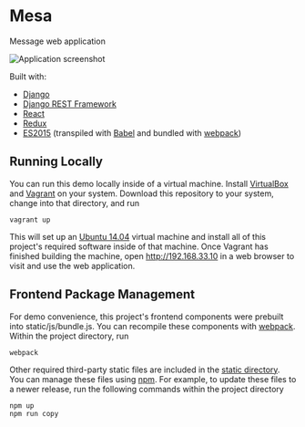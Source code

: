 # Mesa

Message web application

![Application screenshot](https://raw.github.com/matthewlane/mesa/master/screenshot.png)

Built with:

* [Django](https://www.djangoproject.com)
* [Django REST Framework](http://www.django-rest-framework.org)
* [React](https://facebook.github.io/react/)
* [Redux](http://rackt.org/redux/)
* [ES2015](http://www.ecma-international.org/ecma-262/6.0/) (transpiled with [Babel](http://babeljs.io/) and bundled with [webpack](http://webpack.github.io/))

## Running Locally

You can run this demo locally inside of a virtual machine. Install [VirtualBox](https://www.virtualbox.org/) and [Vagrant](https://www.vagrantup.com/) on your system. Download this repository to your system, change into that directory, and run

    vagrant up

This will set up an [Ubuntu 14.04](http://www.ubuntu.com/) virtual machine and install all of this project's required software inside of that machine. Once Vagrant has finished building the machine, open http://192.168.33.10 in a web browser to visit and use the web application.

## Frontend Package Management

For demo convenience, this project's frontend components were prebuilt into static/js/bundle.js. You can recompile these components with [webpack](http://webpack.github.io/). Within the project directory, run

    webpack

Other required third-party static files are included in the [static directory](static/). You can manage these files using [npm](https://www.npmjs.com/). For example, to update these files to a newer release, run the following commands within the project directory

    npm up
    npm run copy
